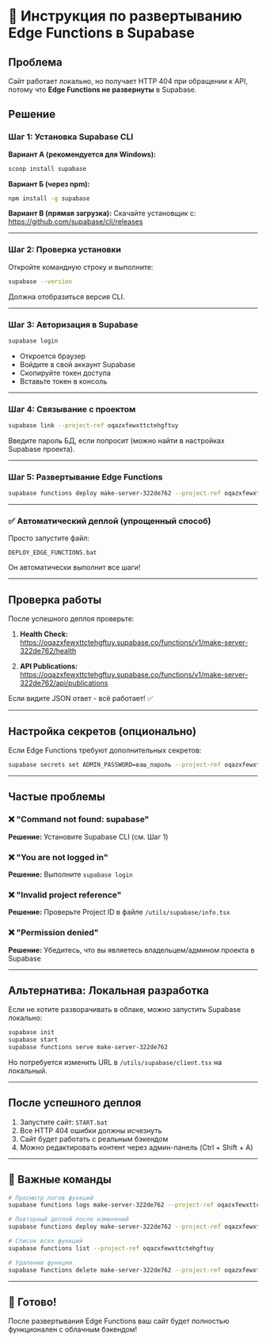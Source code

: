 # 🚀 Инструкция по развертыванию Edge Functions в Supabase

## Проблема
Сайт работает локально, но получает HTTP 404 при обращении к API, потому что **Edge Functions не развернуты** в Supabase.

## Решение

### Шаг 1: Установка Supabase CLI

**Вариант А (рекомендуется для Windows):**
```bash
scoop install supabase
```

**Вариант Б (через npm):**
```bash
npm install -g supabase
```

**Вариант В (прямая загрузка):**
Скачайте установщик с: https://github.com/supabase/cli/releases

---

### Шаг 2: Проверка установки
Откройте командную строку и выполните:
```bash
supabase --version
```

Должна отобразиться версия CLI.

---

### Шаг 3: Авторизация в Supabase

```bash
supabase login
```

- Откроется браузер
- Войдите в свой аккаунт Supabase
- Скопируйте токен доступа
- Вставьте токен в консоль

---

### Шаг 4: Связывание с проектом

```bash
supabase link --project-ref oqazxfewxttctehgftuy
```

Введите пароль БД, если попросит (можно найти в настройках Supabase проекта).

---

### Шаг 5: Развертывание Edge Functions

```bash
supabase functions deploy make-server-322de762 --project-ref oqazxfewxttctehgftuy
```

---

### ✅ Автоматический деплой (упрощенный способ)

Просто запустите файл:
```
DEPLOY_EDGE_FUNCTIONS.bat
```

Он автоматически выполнит все шаги!

---

## Проверка работы

После успешного деплоя проверьте:

1. **Health Check:**
   https://oqazxfewxttctehgftuy.supabase.co/functions/v1/make-server-322de762/health

2. **API Publications:**
   https://oqazxfewxttctehgftuy.supabase.co/functions/v1/make-server-322de762/api/publications

Если видите JSON ответ - всё работает! ✅

---

## Настройка секретов (опционально)

Если Edge Functions требуют дополнительных секретов:

```bash
supabase secrets set ADMIN_PASSWORD=ваш_пароль --project-ref oqazxfewxttctehgftuy
```

---

## Частые проблемы

### ❌ "Command not found: supabase"
**Решение:** Установите Supabase CLI (см. Шаг 1)

### ❌ "You are not logged in"
**Решение:** Выполните `supabase login`

### ❌ "Invalid project reference"
**Решение:** Проверьте Project ID в файле `/utils/supabase/info.tsx`

### ❌ "Permission denied"
**Решение:** Убедитесь, что вы являетесь владельцем/админом проекта в Supabase

---

## Альтернатива: Локальная разработка

Если не хотите разворачивать в облаке, можно запустить Supabase локально:

```bash
supabase init
supabase start
supabase functions serve make-server-322de762
```

Но потребуется изменить URL в `/utils/supabase/client.tsx` на локальный.

---

## После успешного деплоя

1. Запустите сайт: `START.bat`
2. Все HTTP 404 ошибки должны исчезнуть
3. Сайт будет работать с реальным бэкендом
4. Можно редактировать контент через админ-панель (Ctrl + Shift + A)

---

## 📝 Важные команды

```bash
# Просмотр логов функций
supabase functions logs make-server-322de762 --project-ref oqazxfewxttctehgftuy

# Повторный деплой после изменений
supabase functions deploy make-server-322de762 --project-ref oqazxfewxttctehgftuy

# Список всех функций
supabase functions list --project-ref oqazxfewxttctehgftuy

# Удаление функции
supabase functions delete make-server-322de762 --project-ref oqazxfewxttctehgftuy
```

---

## 🎉 Готово!

После развертывания Edge Functions ваш сайт будет полностью функционален с облачным бэкендом!
